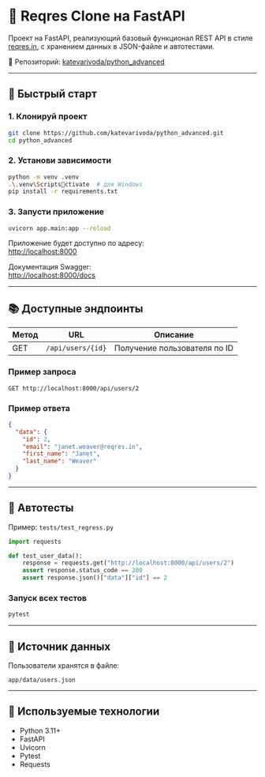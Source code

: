 # 🧪 Reqres Clone на FastAPI

Проект на FastAPI, реализующий базовый функционал REST API в стиле [reqres.in](https://reqres.in), с хранением данных в JSON-файле и автотестами.

📁 Репозиторий: [katevarivoda/python_advanced](https://github.com/katevarivoda/python_advanced)

---

## 🚀 Быстрый старт

### 1. Клонируй проект

```bash
git clone https://github.com/katevarivoda/python_advanced.git
cd python_advanced
```

### 2. Установи зависимости

```bash
python -m venv .venv
.\.venv\Scriptsctivate  # для Windows
pip install -r requirements.txt
```

### 3. Запусти приложение

```bash
uvicorn app.main:app --reload
```

Приложение будет доступно по адресу:  
[http://localhost:8000](http://localhost:8000)

Документация Swagger:  
[http://localhost:8000/docs](http://localhost:8000/docs)

---

## 📚 Доступные эндпоинты

| Метод | URL               | Описание                     |
|-------|-------------------|------------------------------|
| GET   | `/api/users/{id}` | Получение пользователя по ID |

### Пример запроса

```
GET http://localhost:8000/api/users/2
```

### Пример ответа

```json
{
  "data": {
    "id": 2,
    "email": "janet.weaver@reqres.in",
    "first_name": "Janet",
    "last_name": "Weaver"
  }
}
```

---

## 🧪 Автотесты

Пример: `tests/test_regress.py`

```python
import requests

def test_user_data():
    response = requests.get("http://localhost:8000/api/users/2")
    assert response.status_code == 200
    assert response.json()["data"]["id"] == 2
```

### Запуск всех тестов

```bash
pytest
```

---

## 💾 Источник данных

Пользователи хранятся в файле:

```
app/data/users.json
```

---

## 🧰 Используемые технологии

- Python 3.11+
- FastAPI
- Uvicorn
- Pytest
- Requests
